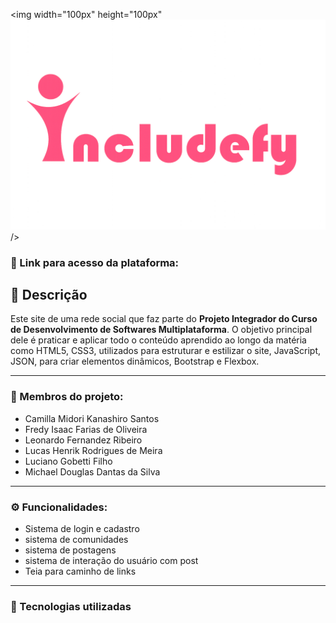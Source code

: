 <img width="100px" height="100px" ![alt text](Includefy.png) /> 

### 🔗 Link para acesso da plataforma: 

## 📄 Descrição
Este site de uma rede social que faz parte do **Projeto Integrador do Curso de Desenvolvimento de Softwares Multiplataforma**.
O objetivo principal dele é praticar e aplicar todo o conteúdo aprendido ao longo da matéria como HTML5, CSS3, utilizados para estruturar e estilizar o site, JavaScript, JSON, para criar elementos dinâmicos, Bootstrap e Flexbox.

-------------------------------------------------------------------

### 👥 Membros do projeto:
- Camilla Midori Kanashiro Santos
- Fredy Isaac Farias de Oliveira
- Leonardo Fernandez Ribeiro
- Lucas Henrik Rodrigues de Meira
- Luciano Gobetti Filho
- Michael Douglas Dantas da Silva 

-------------------------------------------------------------------

### ⚙️ Funcionalidades:
- Sistema de login e cadastro
- sistema de comunidades
- sistema de postagens
- sistema de interação do usuário com post
- Teia para caminho de links

-------------------------------------------------------------------

### 🔧 Tecnologias utilizadas
